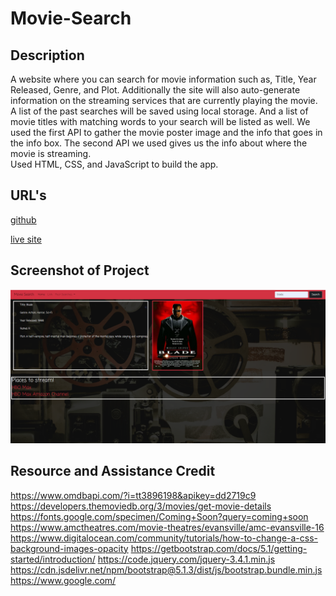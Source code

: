 # Movie-Search

## Description

A website where you can search for movie information such as, Title, Year Released, Genre, and Plot. Additionally the site will also auto-generate information on the streaming services that are currently playing the movie. A list of the past searches will be saved using local storage. And a list of movie titles with matching words to your search will be listed as well.
We used the first API to gather the movie poster image and the info that goes in the info box. The second API we used gives us the info about where the movie is streaming.  
Used HTML, CSS, and JavaScript to build the app.

## URL's

[github](https://github.com/JuanMartinez503/Movie-Search-Engine)

[live site](https://juanmartinez503.github.io/Movie-Search-Engine/)


## Screenshot of Project

![](./Screenshot.png)

## Resource and Assistance Credit

https://www.omdbapi.com/?i=tt3896198&apikey=dd2719c9 
https://developers.themoviedb.org/3/movies/get-movie-details 
https://fonts.google.com/specimen/Coming+Soon?query=coming+soon
https://www.amctheatres.com/movie-theatres/evansville/amc-evansville-16  
https://www.digitalocean.com/community/tutorials/how-to-change-a-css-background-images-opacity 
https://getbootstrap.com/docs/5.1/getting-started/introduction/ 
https://code.jquery.com/jquery-3.4.1.min.js
https://cdn.jsdelivr.net/npm/bootstrap@5.1.3/dist/js/bootstrap.bundle.min.js 
https://www.google.com/ 


